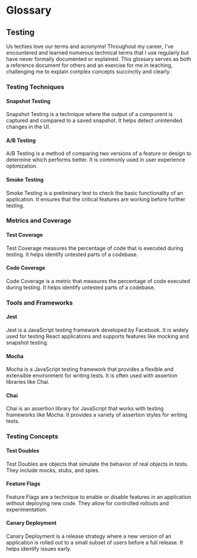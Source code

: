 # Glossary
## Testing
Us techies love our terms and acronyms! Throughout my career, I've encountered and learned numerous technical terms that I use regularly but have never formally documented or explained. This glossary serves as both a reference document for others and an exercise for me in teaching, challenging me to explain complex concepts succinctly and clearly.

### Testing Techniques
#### Snapshot Testing
Snapshot Testing is a technique where the output of a component is captured and compared to a saved snapshot. It helps detect unintended changes in the UI.

#### A/B Testing
A/B Testing is a method of comparing two versions of a feature or design to determine which performs better. It is commonly used in user experience optimization.

#### Smoke Testing
Smoke Testing is a preliminary test to check the basic functionality of an application. It ensures that the critical features are working before further testing.

### Metrics and Coverage
#### Test Coverage
Test Coverage measures the percentage of code that is executed during testing. It helps identify untested parts of a codebase.

#### Code Coverage
Code Coverage is a metric that measures the percentage of code executed during testing. It helps identify untested parts of a codebase.

### Tools and Frameworks
#### Jest
Jest is a JavaScript testing framework developed by Facebook. It is widely used for testing React applications and supports features like mocking and snapshot testing.

#### Mocha
Mocha is a JavaScript testing framework that provides a flexible and extensible environment for writing tests. It is often used with assertion libraries like Chai.

#### Chai
Chai is an assertion library for JavaScript that works with testing frameworks like Mocha. It provides a variety of assertion styles for writing tests.

### Testing Concepts
#### Test Doubles
Test Doubles are objects that simulate the behavior of real objects in tests. They include mocks, stubs, and spies.

#### Feature Flags
Feature Flags are a technique to enable or disable features in an application without deploying new code. They allow for controlled rollouts and experimentation.

#### Canary Deployment
Canary Deployment is a release strategy where a new version of an application is rolled out to a small subset of users before a full release. It helps identify issues early.
